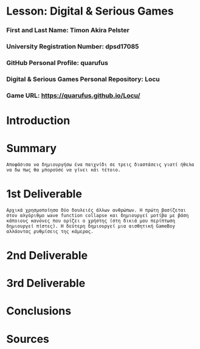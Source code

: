 # Lesson: Digital & Serious Games

### First and Last Name: Timon Akira Pelster
### University Registration Number: dpsd17085
### GitHub Personal Profile: quarufus
### Digital & Serious Games Personal Repository: Locu
### Game URL: https://quarufus.github.io/Locu/

# Introduction


# Summary
	Αποφάσισα να δημιουργήσω ένα παιχνίδι σε τρεις διαστάσεις γιατί ήθελα να δω πως θα μπορούσε να γίνει κάι τέτοιο.

# 1st Deliverable
	Αρχικά χρησμοποίησα δύο δουλειές άλλων ανθρώπων. Η πρώτη βασίζεται στον αλγόριθμο wave function collapse και δημιουργεί μοτίβα με βάση κάποιους κανόνες που ορίζει ο χρήστης (στη δικιά μου περίπτωση δημιουργεί πίστες). Η δεύτερη δημιουργεί μια αισθητική GameBoy αλλάοντας ρυθμίσεις της κάμερας.

# 2nd Deliverable


# 3rd Deliverable 


# Conclusions


# Sources
